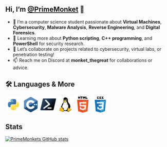 ## Hi, I’m [@PrimeMonket](https://github.com/PrimeMonket) 👋

- 👀 I’m a computer science student passionate about **Virtual Machines**, **Cybersecurity**, **Malware Analysis**, **Reverse Engineering**, and **Digital Forensics**.  
- 🌱 Learning more about **Python scripting**, **C++ programming**, and **PowerShell** for security research.  
- 💬 Let’s collaborate on projects related to cybersecurity, virtual labs, or penetration testing!  
- 📫 Reach me on Discord at **monket_thegreat** for collaborations or advice.  

## 🛠️ Languages & More

<code><img height="50" alt="Python" src="https://raw.githubusercontent.com/github/explore/80688e429a7d4ef2fca1e82350fe8e3517d3494d/topics/python/python.png"></code>
<code><img height="50" alt="C++" src="https://raw.githubusercontent.com/github/explore/80688e429a7d4ef2fca1e82350fe8e3517d3494d/topics/cpp/cpp.png"></code>
<code><img height="50" alt="PowerShell" src="https://raw.githubusercontent.com/github/explore/80688e429a7d4ef2fca1e82350fe8e3517d3494d/topics/powershell/powershell.png"></code>
<code><img height="50" alt="Linux" src="https://raw.githubusercontent.com/github/explore/80688e429a7d4ef2fca1e82350fe8e3517d3494d/topics/linux/linux.png"></code>
<code><img height="50" alt="HTML" src="https://raw.githubusercontent.com/github/explore/80688e429a7d4ef2fca1e82350fe8e3517d3494d/topics/html/html.png"></code>
<code><img height="50" alt="CSS" src="https://raw.githubusercontent.com/github/explore/80688e429a7d4ef2fca1e82350fe8e3517d3494d/topics/css/css.png"></code>


## Stats
[![PrimeMonkets GitHub stats](https://github-readme-stats.vercel.app/api?username=PrimeMonket)](https://github.com/anuraghazra/github-readme-stats)

<!---
PrimeMonket/PrimeMonket is a ✨ special ✨ repository because its `README.md` (this file) appears on your GitHub profile.
You can click the Preview link to take a look at your changes.
--->
